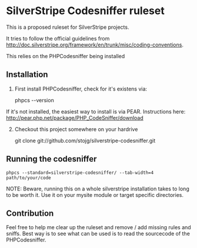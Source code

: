# SilverStripe Codesniffer ruleset

This is a proposed ruleset for SilverStripe projects.

It tries to follow the official guidelines from http://doc.silverstripe.org/framework/en/trunk/misc/coding-conventions.

This relies on the PHPCodesniffer being installed

## Installation

1) First install PHPCodesniffer, check for it's existens via:

     phpcs --version

If it's not installed, the easiest way to install is via PEAR. Instructions here: http://pear.php.net/package/PHP_CodeSniffer/download

2) Checkout this project somewhere on your hardrive

    git clone git://github.com/stojg/silverstripe-codesniffer.git

## Running the codesniffer

    phpcs --standard=silverstripe-codesniffer/ --tab-width=4  path/to/your/code

NOTE: Beware, running this on a whole silverstripe installation takes to long to be worth it. Use it on your mysite module or target specific directories.

## Contribution

Feel free to help me clear up the ruleset and remove / add missing rules and sniffs. Best way is to see what can be used is to read the sourcecode of the PHPCodesniffer.

